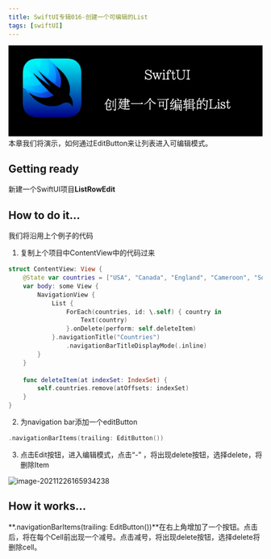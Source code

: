```yaml
---
title: SwiftUI专辑016-创建一个可编辑的List
tags: [swiftUI]
---
```

![headerimg](./Header.png)
本章我们将演示，如何通过EditButton来让列表进入可编辑模式。
<!--truncate-->
## Getting ready

新建一个SwiftUI项目**ListRowEdit**

## How to do it…

我们将沿用上个例子的代码

1. 复制上个项目中ContentView中的代码过来
```swift
struct ContentView: View {
    @State var countries = ["USA", "Canada", "England", "Cameroon", "South Africa", "Mexico" , "Japan", "South Korea"]
    var body: some View {
        NavigationView {
            List {
                ForEach(countries, id: \.self) { country in
                    Text(country)
                }.onDelete(perform: self.deleteItem)
            }.navigationTitle("Countries")
                .navigationBarTitleDisplayMode(.inline)
        }
    }
   
    func deleteItem(at indexSet: IndexSet) {
        self.countries.remove(atOffsets: indexSet)
    }
}
```

2. 为navigation bar添加一个editButton
```swift
.navigationBarItems(trailing: EditButton())
```

3. 点击Edit按钮，进入编辑模式，点击“-” ，将出现delete按钮，选择delete，将删除Item

![image-20211226165934238](https://tva1.sinaimg.cn/large/008i3skNly1gxrcaycba8j30hi0j8q3g.jpg)

## How it works…

**.navigationBarItems(trailing: EditButton())**在右上角增加了一个按钮。点击后，将在每个Cell前出现一个减号。点击减号，将出现delete按钮，选择delete将删除cell。
